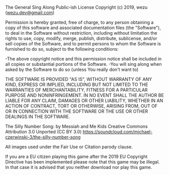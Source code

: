 The General Sing Along Public-ish License
Copyright (c) 2019, wezu (wezu.dev@gmail.com)

Permission is hereby granted, free of charge, to any person obtaining a
copy of this software and associated documentation files (the "Software"),
to deal in the Software without restriction, including without limitation
the rights to use, copy, modify, merge, publish, distribute, sublicense,
and/or sell copies of the Software, and to permit persons to whom the
Software is furnished to do so, subject to the following conditions:

-The above copyright notice and this permission notice shall be included
in all copies or substantial portions of the Software.
-You will sing along when asked by the Software to do so
(unless You really don't want to)

THE SOFTWARE IS PROVIDED "AS IS", WITHOUT WARRANTY OF ANY KIND, EXPRESS
OR IMPLIED, INCLUDING BUT NOT LIMITED TO THE WARRANTIES OF MERCHANTABILITY,
FITNESS FOR A PARTICULAR PURPOSE AND NONINFRINGEMENT. IN NO EVENT SHALL
THE AUTHOR BE LIABLE FOR ANY CLAIM, DAMAGES OR OTHER LIABILITY, WHETHER
IN AN ACTION OF CONTRACT, TORT OR OTHERWISE, ARISING FROM, OUT OF OR IN
CONNECTION WITH THE SOFTWARE OR THE USE OR OTHER DEALINGS IN THE SOFTWARE.


The Silly Number Song:
by Messiah and Me Kids
Creative Commons Attribution 3.0 Unported (CC BY 3.0)
https://soundcloud.com/michael-czerwinski-3/the-silly-number-song

All images used under the Fair Use or Citation parody clause.

If you are a EU citizen playing this game after the 2019 EU Copyright Directive
has been implemented please note that this game may be illegal.
In that case it is advised that you neither download nor play this game.
